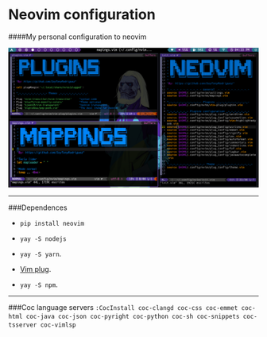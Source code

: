 # Neovim configuration
####My personal configuration to neovim

![](https://raw.githubusercontent.com/SoyTonyRodriguez/neovim_config/master/screenshots/General.png)

---
###Dependences
- ``pip install neovim``

- ``yay -S nodejs``

- ``yay -S yarn``.

- [Vim plug](https://github.com/junegunn/vim-plug).

- ``yay -S npm``.

---

###Coc language servers
`:CocInstall coc-clangd coc-css coc-emmet coc-html coc-java coc-json coc-pyright coc-python coc-sh coc-snippets coc-tsserver coc-vimlsp`

